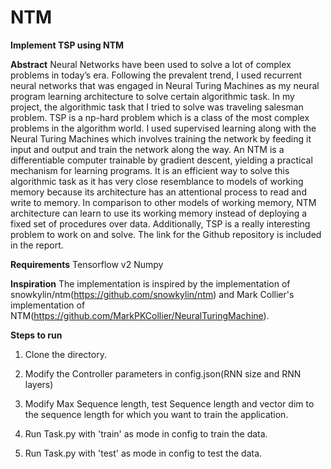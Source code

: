 # NTM
**Implement TSP using NTM**

**Abstract**
Neural Networks have been used to solve a lot of complex problems in today’s era. Following the prevalent trend, I used recurrent neural networks that was engaged in Neural Turing Machines as my neural program learning architecture to solve certain algorithmic task. In my project, the algorithmic task that I tried to solve was traveling salesman problem. TSP is a np-hard problem which is a class of the most complex problems in the algorithm world. I used supervised learning along with the Neural Turing Machines which involves training the network by feeding it input and output and train the network along the way. An NTM is a differentiable computer trainable by gradient descent, yielding a practical mechanism for learning programs. It is an efficient way to solve this algorithmic task as it has very close resemblance to models of working memory because its architecture has an attentional process to read and write to memory. In comparison to other models of working memory, NTM architecture can learn to use its working memory instead of deploying a fixed set of procedures over data. Additionally, TSP is a really interesting problem to work on and solve. The link for the Github repository is included in the report.

**Requirements**
Tensorflow v2
Numpy

**Inspiration**
The implementation is inspired by the implementation of snowkylin/ntm(https://github.com/snowkylin/ntm) and Mark Collier's implementation of NTM(https://github.com/MarkPKCollier/NeuralTuringMachine). 

**Steps to run**
1. Clone the directory.

2. Modify the Controller parameters in config.json(RNN size and RNN layers)

3. Modify Max Sequence length, test Sequence length and vector dim to the sequence length for which you want to train the application.

4. Run Task.py with 'train' as mode in config to train the data.

5. Run Task.py with 'test' as mode in config to test the data.
